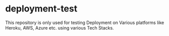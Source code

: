 # deployment-test
This repository is only used for testing Deployment on Various platforms like Heroku, AWS, Azure etc. using various Tech Stacks.
